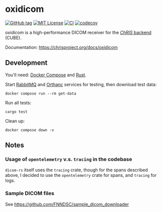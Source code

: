 # oxidicom

[![GitHub tag](https://img.shields.io/github/v/tag/FNNDSC/oxidicom?filter=v*.*.*&label=version)](https://github.com/FNNDSC/oxidicom/pkgs/container/oxidicom)
[![MIT License](https://img.shields.io/github/license/fnndsc/oxidicom)](https://github.com/FNNDSC/oxidicom/blob/master/LICENSE)
[![CI](https://github.com/FNNDSC/oxidicom/actions/workflows/ci.yml/badge.svg)](https://github.com/FNNDSC/oxidicom/actions/workflows/ci.yml)
[![codecov](https://codecov.io/gh/FNNDSC/oxidicom/graph/badge.svg?token=24J11SWJEA)](https://codecov.io/gh/FNNDSC/oxidicom)

_oxidicom_ is a high-performance DICOM receiver for the
[_ChRIS_ backend](https://github.com/FNNDSC/ChRIS_ultron_backEnd) (CUBE).

Documentation: https://chrisproject.org/docs/oxidicom

## Development

You'll need: [Docker Compose](https://docs.docker.com/compose/) and [Rust](https://rustup.rs/).

Start [RabbitMQ](https://hub.docker.com/_/rabbitmq) and [Orthanc](https://www.orthanc-server.com/)
services for testing, then download test data:

```shell
docker compose run --rm get-data
```

Run all tests:

```shell
cargo test
```

Clean up:

```shell
docker compose down -v
```

## Notes

### Usage of `opentelemetry` v.s. `tracing` in the codebase

`dicom-rs` itself uses the `tracing` crate, though for the spans described above,
I decided to use the `opentelemetry` crate for spans, and `tracing` for logs.

### Sample DICOM files

See https://github.com/FNNDSC/sample_dicom_downloader
